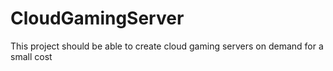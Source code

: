 # CloudGamingServer
This project should be able to create cloud gaming servers on demand for a small cost
